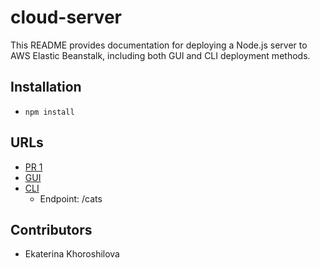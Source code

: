 # cloud-server

This README provides documentation for deploying a Node.js server to AWS Elastic Beanstalk, including both GUI and CLI deployment methods.

## Installation

* `npm install`

## URLs


- [PR 1](https://github.com/KatKho/cloud-server/pull/1)
- [GUI](http://cloud-server-env-new.eba-mvs3zfsz.us-west-2.elasticbeanstalk.com/)
- [CLI](http://cloud-cli-env.eba-y22vd3fk.us-west-2.elasticbeanstalk.com/)
  - Endpoint: /cats

## Contributors

- Ekaterina Khoroshilova